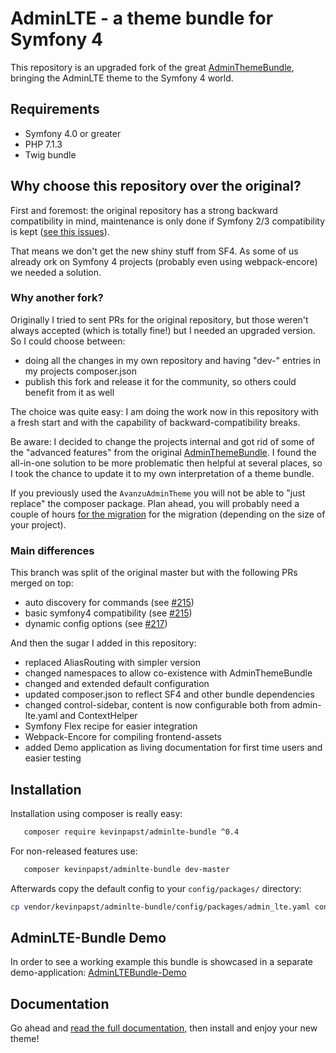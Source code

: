 # AdminLTE - a theme bundle for Symfony 4

This repository is an upgraded fork of the great [AdminThemeBundle](https://github.com/avanzu/AdminThemeBundle), bringing the AdminLTE theme to the Symfony 4 world.

## Requirements

- Symfony 4.0 or greater
- PHP 7.1.3
- Twig bundle

## Why choose this repository over the original?

First and foremost: the original repository has a strong backward compatibility in mind, maintenance is only done if Symfony 2/3 compatibility is kept ([see this issues](https://github.com/avanzu/AdminThemeBundle/pull/216)).

That means we don't get the new shiny stuff from SF4. As some of us already ork on Symfony 4 projects (probably even using webpack-encore) we needed a solution. 

### Why another fork?
 
Originally I tried to sent PRs for the original repository, but those weren't always accepted (which is totally fine!) but I needed an upgraded version.
So I could choose between:
- doing all the changes in my own repository and having "dev-" entries in my projects composer.json
- publish this fork and release it for the community, so others could benefit from it as well

The choice was quite easy: I am doing the work now in this repository with a fresh start and with the capability of backward-compatibility breaks.

Be aware: I decided to change the projects internal and got rid of some of the "advanced features" from the original [AdminThemeBundle](https://github.com/avanzu/AdminThemeBundle).
I found the all-in-one solution to be more problematic then helpful at several places, so I took the chance to update it to my own interpretation of a theme bundle.

If you previously used the `AvanzuAdminTheme` you will not be able to "just replace" the composer package. 
Plan ahead, you will probably need a couple of hours [for the migration](Resources/docs/migration_guide.md) for the migration (depending on the size of your project).

### Main differences

This branch was split of the original master but with the following PRs merged on top:

- auto discovery for commands (see [#215](https://github.com/avanzu/AdminThemeBundle/pull/215))
- basic symfony4 compatibility (see [#215](https://github.com/avanzu/AdminThemeBundle/pull/216))
- dynamic config options (see [#217](https://github.com/avanzu/AdminThemeBundle/pull/217))

And then the sugar I added in this repository: 

- replaced AliasRouting with simpler version
- changed namespaces to allow co-existence with AdminThemeBundle
- changed and extended default configuration
- updated composer.json to reflect SF4 and other bundle dependencies
- changed control-sidebar, content is now configurable both from admin-lte.yaml and ContextHelper
- Symfony Flex recipe for easier integration
- Webpack-Encore for compiling frontend-assets
- added Demo application as living documentation for first time users and easier testing

## Installation

Installation using composer is really easy:

```bash
   composer require kevinpapst/adminlte-bundle ^0.4
```

For non-released features use:

```bash
   composer kevinpapst/adminlte-bundle dev-master
```

Afterwards copy the default config to your `config/packages/` directory:

```bash
cp vendor/kevinpapst/adminlte-bundle/config/packages/admin_lte.yaml config/packages/
```

## AdminLTE-Bundle Demo

In order to see a working example this bundle is showcased in a separate demo-application: [AdminLTEBundle-Demo](https://github.com/kevinpapst/AdminLTEBundle-Demo) 
        
## Documentation

Go ahead and [read the full documentation](Resources/docs/), then install and enjoy your new theme!
